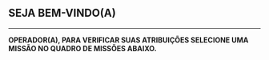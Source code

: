 ## SEJA BEM-VINDO(A)
__________________________________________________
**OPERADOR(A), PARA VERIFICAR SUAS ATRIBUIÇÕES SELECIONE UMA MISSÃO NO QUADRO DE MISSÕES ABAIXO.**